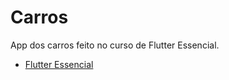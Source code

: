 # Carros

App dos carros feito no curso de Flutter Essencial.

- [Flutter Essencial](https://www.udemy.com/course/flutter-essencial/)
